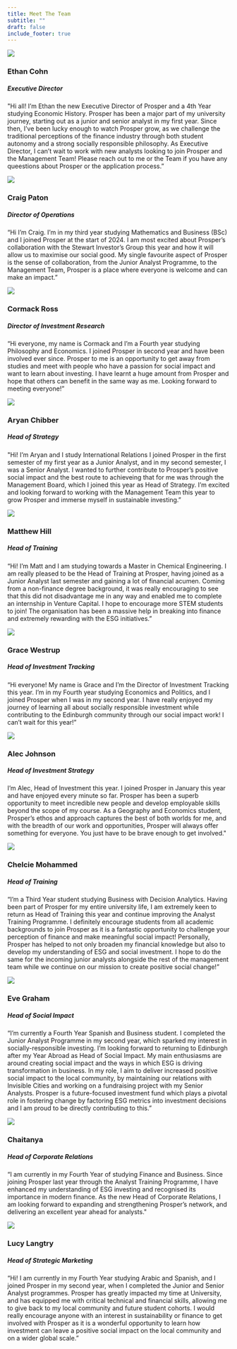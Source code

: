 ```yaml
---
title: Meet The Team
subtitle: ""
draft: false
include_footer: true
---
```

<div class="team-member">
<div class="team-image-container">
<img class="team-image" src="/images/team/ethan.png">
<a href="https://www.linkedin.com/in/ethan-cohn-167599223/">
<div class="linkedin-holder">
<i class="linkedin-icon fa fa-linkedin"></i>
</div>
</a>
</div>
<div class="team-info-container">
<h3 class="team-member-name">Ethan Cohn</h3>
<h5 class="team-member-position">Executive Director</h5>
<p>"Hi all! I’m Ethan the new Executive Director of Prosper and a 4th Year studying Economic History. Prosper has been a major part of my university journey, starting out as a junior and senior analyst in my first year. Since then, I’ve been lucky enough to watch Prosper grow, as we challenge the traditional perceptions of the finance industry through both student autonomy and a strong socially responsible philosophy. As Executive Director, I can’t wait to work with new analysts looking to join Prosper and the Management Team! Please reach out to me or the Team if you have any queestions about Prosper or the application process.”</p>
</div>
</div>

<div class="team-member">
<div class="team-image-container">
<img class="team-image" src="/images/team/Craig.JPG">
<a href="https://www.linkedin.com/in/craig-paton12/">
<div class="linkedin-holder">
<i class="linkedin-icon fa fa-linkedin"></i>
</div>
</a>
</div>
<div class="team-info-container">
<h3 class="team-member-name">Craig Paton</h3>
<h5 class="team-member-position">Director of Operations</h5>
<p>“Hi I’m Craig. I’m in my third year studying Mathematics and Business (BSc) and I joined Prosper at the start of 2024. I am most excited about Prosper’s collaboration with the Stewart Investor’s Group this year and how it will allow us to maximise our social good. My single favourite aspect of Prosper is the sense of collaboration, from the Junior Analyst Programme, to the Management Team, Prosper is a place where everyone is welcome and can make an impact.”</p>
</div>
</div>

<div class="team-member">
<div class="team-image-container">
<img class="team-image" src="/images/team/aaron.png">
<a href="https://www.linkedin.com/in/cormack-ross/">
<div class="linkedin-holder">
<i class="linkedin-icon fa fa-linkedin"></i>
</div>
</a>
</div>
<div class="team-info-container">
<h3 class="team-member-name">Cormack Ross</h3>
<h5 class="team-member-position">Director of Investment Research</h5>
<p>“Hi everyone, my name is Cormack and I’m a Fourth year studying Philosophy and Economics. I joined Prosper in second year and have been involved ever since. Prosper to me is an opportunity to get away from studies and meet with people who have a passion for social impact and want to learn about investing. I have learnt a huge amount from Prosper and hope that others can benefit in the same way as me. Looking forward to meeting everyone!”</p>
</div>
</div>

<div class="team-member">
<div class="team-image-container">
<img class="team-image" src="/images/team/jasmine.jpg"
<a href="https://www.linkedin.com/in/aryanchibber/">
<div class="linkedin-holder">
<i class="linkedin-icon fa fa-linkedin"></i>
</div>
</a>
</div>
<div class="team-info-container">
<h3 class="team-member-name">Aryan Chibber</h3>
<h5 class="team-member-position">Head of Strategy</h5>
<p>"Hi! I’m Aryan and I study International Relations I joined Prosper in the first semester of my first year as a Junior Analyst, and in my second semester, I was a Senior Analyst. I wanted to further contribute to Prosper’s positive social impact and the best route to achieveing that for me was through the Management Board, which I joined this year as Head of Strategy. I’m excited and looking forward to working with the Management Team this year to grow Prosper and immerse myself in sustainable investing.”</p>

</div>
</div>

<div class="team-member">
<div class="team-image-container">
<img class="team-image" src="/images/team/IMG_1631.JPG">
<a href="https://www.linkedin.com/in/matthill1970/">
<div class="linkedin-holder">
<i class="linkedin-icon fa fa-linkedin"></i>
</div>
</a>
</div>
<div class="team-info-container">
<h3 class="team-member-name">Matthew Hill</h3>
<h5 class="team-member-position">Head of Training </h5>
<p>“Hi! I’m Matt and I am studying towards a Master in Chemical Engineering. I am really pleased to be the Head of Training at Prosper, having joined as a Junior Analyst last semester and gaining a lot of financial acumen. Coming from a non-finance degree background, it was really encouraging to see that this did not disadvantage me in any way and enabled me to complete an internship in Venture Capital. I hope to encourage more STEM students to join! The organisation has been a massive help in breaking into finance and extremely rewarding with the ESG initiatives.”</p>
</div>
</div>

<div class="team-member">
<div class="team-image-container">
<img class="team-image" src="/images/team/Ewan.jpg">
<a href="https://www.linkedin.com/in/grace-westrup-a89b43183/">
<div class="linkedin-holder">
<i class="linkedin-icon fa fa-linkedin"></i>
</div>
</a>
</div>
<div class="team-info-container">
<h3 class="team-member-name">Grace Westrup </h3>
<h5 class="team-member-position">Head of Investment Tracking</h5>
<p>“Hi everyone! My name is Grace and I’m the Director of Investment Tracking this year. I’m in my Fourth year studying Economics and Politics, and I joined Prosper when I was in my second year. I have really enjoyed my journey of learning all about socially responsible investment while contributing to the Edinburgh community through our social impact work! I can’t wait for this year!”</p>
</div>
</div>

<div class="team-member">
<div class="team-image-container">
<img class="team-image" src="/images/team/image0(1).jpeg">
<a href="https://www.linkedin.com/in/alecjohnson-profile/">

<div class="linkedin-holder">
<i class="linkedin-icon fa fa-linkedin"></i>
</div>
</a>
</div>
<div class="team-info-container">
<h3 class="team-member-name">Alec Johnson</h3>
<h5 class="team-member-position">Head of Investment Strategy </h5>
<p>I’m Alec, Head of Investment this year. I joined Prosper in January this year and have enjoyed every minute so far. Prosper has been a superb opportunity to meet incredible new people and develop employable skills beyond the scope of my course. As a Geography and Economics student, Prosper’s ethos and approach captures the best of both worlds for me, and with the breadth of our work and opportunities, Prosper will always offer something for everyone. You just have to be brave enough to get involved."</p>
</div>
</div>

<div class="team-member">
<div class="team-image-container">
<img class="team-image" src="/images/team/Chelsie.jpg">
<a href="https://www.linkedin.com/in/chelcie-mohammed-27398b257/?fbclid=IwAR0RecrM6zX35yMyjWam_8ARZtesQ4vZ9huXS2G3LwIV1E_BGujgHQXDiA4">
<div class="linkedin-holder">
<i class="linkedin-icon fa fa-linkedin"></i>
</div>
</a>
</div>
<div class="team-info-container">
<h3 class="team-member-name">Chelcie Mohammed</h3>
<h5 class="team-member-position">Head of Training</h5>
<p>“I’m a Third Year student studying Business with Decision Analytics. Having been part of Prosper for my entire university life, I am extremely keen to return as Head of Training this year and continue improving the Analyst Training Programme. I definitely encourage students from all academic backgrounds to join Prosper as it is a fantastic opportunity to challenge your perception of finance and make meaningful social impact! Personally, Prosper has helped to not only broaden my financial knowledge but also to develop my understanding of ESG and social investment. I hope to do the same for the incoming junior analysts alongside the rest of the management team while we continue on our mission to create positive social change!”</p>
</div>
</div>

<div class="team-member">
<div class="team-image-container">
<img class="team-image" src="/images/team/Callum.jpg">
<a href="https://www.linkedin.com/in/eve-graham-0b60b6272/">
<div class="linkedin-holder">
<i class="linkedin-icon fa fa-linkedin"></i>
</div>
</a>
</div>
<div class="team-info-container">
<h3 class="team-member-name">Eve Graham </h3>
<h5 class="team-member-position">Head of Social Impact </h5>
<p>“I’m currently a Fourth Year Spanish and Business student. I completed the Junior Analyst Programme in my second year, which sparked my interest in socially-responsible investing. I’m looking forward to returning to Edinburgh after my Year Abroad as Head of Social Impact. My main enthusiasms are around creating social impact and the ways in which ESG is driving transformation in business. In my role, I aim to deliver increased positive social impact to the local community, by maintaining our relations with Invisible Cities and working on a fundraising project with my Senior Analysts. Prosper is a future-focused investment fund which plays a pivotal role in fostering change by factoring ESG metrics into investment decisions and I am proud to be directly contributing to this.”</p>
</div>
</div>

<div class="team-member">
<div class="team-image-container">
<img class="team-image" src="/images/team/aidan.png">
<a href="https://www.linkedin.com/in/aidanbrennanprofile/">
<div class="linkedin-holder">
<i class="linkedin-icon fa fa-linkedin"></i>
</div>
</a>
</div>
<div class="team-info-container">
<h3 class="team-member-name">Chaitanya </h3>
<h5 class="team-member-position">Head of Corporate Relations</h5>
<p>“I am currently in my Fourth Year of studying Finance and Business. Since joining Prosper last year through the Analyst Training Programme, I have enhanced my understanding of ESG investing and recognised its importance in modern finance. As the new Head of Corporate Relations, I am looking forward to expanding and strengthening Prosper’s network, and delivering an excellent year ahead for analysts."</p>
</div>
</div>

<div class="team-member">
<div class="team-image-container">
<img class="team-image" src="/images/team/ethan.png">
<a href="https://www.linkedin.com/in/lucy-langtry-73400a197/">
<div class="linkedin-holder">
<i class="linkedin-icon fa fa-linkedin"></i>
</div>
</a>
</div>
<div class="team-info-container">
<h3 class="team-member-name">Lucy Langtry</h3>
<h5 class="team-member-position">Head of Strategic Marketing</h5>
<p>“Hi! I am currently in my Fourth Year studying Arabic and Spanish, and I joined Prosper in my second year, when I completed the Junior and Senior Analyst programmes. Prosper has greatly impacted my time at University, and has equipped me with critical technical and financial skills, allowing me to give back to my local community and future student cohorts. I would really encourage anyone with an interest in sustainability or finance to get involved with Prosper as it is a wonderful opportunity to learn how investment can leave a positive social impact on the local community and on a wider global scale.”</p>
</div>
</div>
